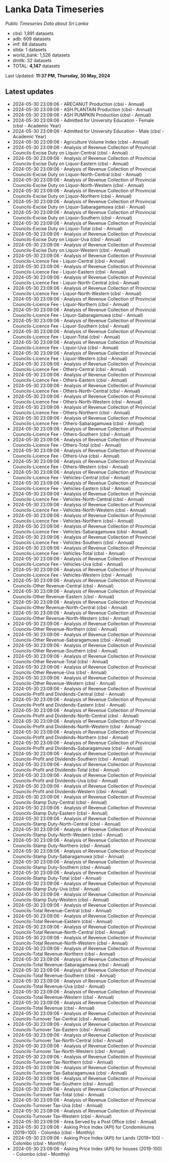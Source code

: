 # Lanka Data Timeseries
*Public Timeseries Data about Sri Lanka*

* cbsl: 1,891 datasets
* adb: 609 datasets
* imf: 88 datasets
* sltda: 1 datasets
* world_bank: 1,526 datasets
* dmtlk: 32 datasets
* TOTAL: **4,147** datasets

Last Updated: **11:37 PM, Thursday, 30 May, 2024**

## Latest updates

* 2024-05-30 23:09:06 - ARECANUT Production (cbsl - Annual)
* 2024-05-30 23:09:06 - ASH PLANTAIN Production (cbsl - Annual)
* 2024-05-30 23:09:06 - ASH PUMPKIN Production (cbsl - Annual)
* 2024-05-30 23:09:06 - Admitted for University Education - Female (cbsl - Academic Year)
* 2024-05-30 23:09:06 - Admitted for University Education - Male (cbsl - Academic Year)
* 2024-05-30 23:09:06 - Agriculture Volume Index (cbsl - Annual)
* 2024-05-30 23:09:06 - Analysis of Revenue Collection of Provincial Councils-Excise Duty on Liquor-Central (cbsl - Annual)
* 2024-05-30 23:09:06 - Analysis of Revenue Collection of Provincial Councils-Excise Duty on Liquor-Eastern (cbsl - Annual)
* 2024-05-30 23:09:06 - Analysis of Revenue Collection of Provincial Councils-Excise Duty on Liquor-North-Central (cbsl - Annual)
* 2024-05-30 23:09:06 - Analysis of Revenue Collection of Provincial Councils-Excise Duty on Liquor-North-Western (cbsl - Annual)
* 2024-05-30 23:09:06 - Analysis of Revenue Collection of Provincial Councils-Excise Duty on Liquor-Northern (cbsl - Annual)
* 2024-05-30 23:09:06 - Analysis of Revenue Collection of Provincial Councils-Excise Duty on Liquor-Sabaragamuwa (cbsl - Annual)
* 2024-05-30 23:09:06 - Analysis of Revenue Collection of Provincial Councils-Excise Duty on Liquor-Southern (cbsl - Annual)
* 2024-05-30 23:09:06 - Analysis of Revenue Collection of Provincial Councils-Excise Duty on Liquor-Total (cbsl - Annual)
* 2024-05-30 23:09:06 - Analysis of Revenue Collection of Provincial Councils-Excise Duty on Liquor-Uva (cbsl - Annual)
* 2024-05-30 23:09:06 - Analysis of Revenue Collection of Provincial Councils-Excise Duty on Liquor-Western (cbsl - Annual)
* 2024-05-30 23:09:06 - Analysis of Revenue Collection of Provincial Councils-Licence Fee - Liquor-Central (cbsl - Annual)
* 2024-05-30 23:09:06 - Analysis of Revenue Collection of Provincial Councils-Licence Fee - Liquor-Eastern (cbsl - Annual)
* 2024-05-30 23:09:06 - Analysis of Revenue Collection of Provincial Councils-Licence Fee - Liquor-North-Central (cbsl - Annual)
* 2024-05-30 23:09:06 - Analysis of Revenue Collection of Provincial Councils-Licence Fee - Liquor-North-Western (cbsl - Annual)
* 2024-05-30 23:09:06 - Analysis of Revenue Collection of Provincial Councils-Licence Fee - Liquor-Northern (cbsl - Annual)
* 2024-05-30 23:09:06 - Analysis of Revenue Collection of Provincial Councils-Licence Fee - Liquor-Sabaragamuwa (cbsl - Annual)
* 2024-05-30 23:09:06 - Analysis of Revenue Collection of Provincial Councils-Licence Fee - Liquor-Southern (cbsl - Annual)
* 2024-05-30 23:09:06 - Analysis of Revenue Collection of Provincial Councils-Licence Fee - Liquor-Total (cbsl - Annual)
* 2024-05-30 23:09:06 - Analysis of Revenue Collection of Provincial Councils-Licence Fee - Liquor-Uva (cbsl - Annual)
* 2024-05-30 23:09:06 - Analysis of Revenue Collection of Provincial Councils-Licence Fee - Liquor-Western (cbsl - Annual)
* 2024-05-30 23:09:06 - Analysis of Revenue Collection of Provincial Councils-Licence Fee - Others-Central (cbsl - Annual)
* 2024-05-30 23:09:06 - Analysis of Revenue Collection of Provincial Councils-Licence Fee - Others-Eastern (cbsl - Annual)
* 2024-05-30 23:09:06 - Analysis of Revenue Collection of Provincial Councils-Licence Fee - Others-North-Central (cbsl - Annual)
* 2024-05-30 23:09:06 - Analysis of Revenue Collection of Provincial Councils-Licence Fee - Others-North-Western (cbsl - Annual)
* 2024-05-30 23:09:06 - Analysis of Revenue Collection of Provincial Councils-Licence Fee - Others-Northern (cbsl - Annual)
* 2024-05-30 23:09:06 - Analysis of Revenue Collection of Provincial Councils-Licence Fee - Others-Sabaragamuwa (cbsl - Annual)
* 2024-05-30 23:09:06 - Analysis of Revenue Collection of Provincial Councils-Licence Fee - Others-Southern (cbsl - Annual)
* 2024-05-30 23:09:06 - Analysis of Revenue Collection of Provincial Councils-Licence Fee - Others-Total (cbsl - Annual)
* 2024-05-30 23:09:06 - Analysis of Revenue Collection of Provincial Councils-Licence Fee - Others-Uva (cbsl - Annual)
* 2024-05-30 23:09:06 - Analysis of Revenue Collection of Provincial Councils-Licence Fee - Others-Western (cbsl - Annual)
* 2024-05-30 23:09:06 - Analysis of Revenue Collection of Provincial Councils-Licence Fee - Vehicles-Central (cbsl - Annual)
* 2024-05-30 23:09:06 - Analysis of Revenue Collection of Provincial Councils-Licence Fee - Vehicles-Eastern (cbsl - Annual)
* 2024-05-30 23:09:06 - Analysis of Revenue Collection of Provincial Councils-Licence Fee - Vehicles-North-Central (cbsl - Annual)
* 2024-05-30 23:09:06 - Analysis of Revenue Collection of Provincial Councils-Licence Fee - Vehicles-North-Western (cbsl - Annual)
* 2024-05-30 23:09:06 - Analysis of Revenue Collection of Provincial Councils-Licence Fee - Vehicles-Northern (cbsl - Annual)
* 2024-05-30 23:09:06 - Analysis of Revenue Collection of Provincial Councils-Licence Fee - Vehicles-Sabaragamuwa (cbsl - Annual)
* 2024-05-30 23:09:06 - Analysis of Revenue Collection of Provincial Councils-Licence Fee - Vehicles-Southern (cbsl - Annual)
* 2024-05-30 23:09:06 - Analysis of Revenue Collection of Provincial Councils-Licence Fee - Vehicles-Total (cbsl - Annual)
* 2024-05-30 23:09:06 - Analysis of Revenue Collection of Provincial Councils-Licence Fee - Vehicles-Uva (cbsl - Annual)
* 2024-05-30 23:09:06 - Analysis of Revenue Collection of Provincial Councils-Licence Fee - Vehicles-Western (cbsl - Annual)
* 2024-05-30 23:09:06 - Analysis of Revenue Collection of Provincial Councils-Other Revenue-Central (cbsl - Annual)
* 2024-05-30 23:09:06 - Analysis of Revenue Collection of Provincial Councils-Other Revenue-Eastern (cbsl - Annual)
* 2024-05-30 23:09:06 - Analysis of Revenue Collection of Provincial Councils-Other Revenue-North-Central (cbsl - Annual)
* 2024-05-30 23:09:06 - Analysis of Revenue Collection of Provincial Councils-Other Revenue-North-Western (cbsl - Annual)
* 2024-05-30 23:09:06 - Analysis of Revenue Collection of Provincial Councils-Other Revenue-Northern (cbsl - Annual)
* 2024-05-30 23:09:06 - Analysis of Revenue Collection of Provincial Councils-Other Revenue-Sabaragamuwa (cbsl - Annual)
* 2024-05-30 23:09:06 - Analysis of Revenue Collection of Provincial Councils-Other Revenue-Southern (cbsl - Annual)
* 2024-05-30 23:09:06 - Analysis of Revenue Collection of Provincial Councils-Other Revenue-Total (cbsl - Annual)
* 2024-05-30 23:09:06 - Analysis of Revenue Collection of Provincial Councils-Other Revenue-Uva (cbsl - Annual)
* 2024-05-30 23:09:06 - Analysis of Revenue Collection of Provincial Councils-Other Revenue-Western (cbsl - Annual)
* 2024-05-30 23:09:06 - Analysis of Revenue Collection of Provincial Councils-Profit and Dividends-Central (cbsl - Annual)
* 2024-05-30 23:09:06 - Analysis of Revenue Collection of Provincial Councils-Profit and Dividends-Eastern (cbsl - Annual)
* 2024-05-30 23:09:06 - Analysis of Revenue Collection of Provincial Councils-Profit and Dividends-North-Central (cbsl - Annual)
* 2024-05-30 23:09:06 - Analysis of Revenue Collection of Provincial Councils-Profit and Dividends-North-Western (cbsl - Annual)
* 2024-05-30 23:09:06 - Analysis of Revenue Collection of Provincial Councils-Profit and Dividends-Northern (cbsl - Annual)
* 2024-05-30 23:09:06 - Analysis of Revenue Collection of Provincial Councils-Profit and Dividends-Sabaragamuwa (cbsl - Annual)
* 2024-05-30 23:09:06 - Analysis of Revenue Collection of Provincial Councils-Profit and Dividends-Southern (cbsl - Annual)
* 2024-05-30 23:09:06 - Analysis of Revenue Collection of Provincial Councils-Profit and Dividends-Total (cbsl - Annual)
* 2024-05-30 23:09:06 - Analysis of Revenue Collection of Provincial Councils-Profit and Dividends-Uva (cbsl - Annual)
* 2024-05-30 23:09:06 - Analysis of Revenue Collection of Provincial Councils-Profit and Dividends-Western (cbsl - Annual)
* 2024-05-30 23:09:06 - Analysis of Revenue Collection of Provincial Councils-Stamp Duty-Central (cbsl - Annual)
* 2024-05-30 23:09:06 - Analysis of Revenue Collection of Provincial Councils-Stamp Duty-Eastern (cbsl - Annual)
* 2024-05-30 23:09:06 - Analysis of Revenue Collection of Provincial Councils-Stamp Duty-North-Central (cbsl - Annual)
* 2024-05-30 23:09:06 - Analysis of Revenue Collection of Provincial Councils-Stamp Duty-North-Western (cbsl - Annual)
* 2024-05-30 23:09:06 - Analysis of Revenue Collection of Provincial Councils-Stamp Duty-Northern (cbsl - Annual)
* 2024-05-30 23:09:06 - Analysis of Revenue Collection of Provincial Councils-Stamp Duty-Sabaragamuwa (cbsl - Annual)
* 2024-05-30 23:09:06 - Analysis of Revenue Collection of Provincial Councils-Stamp Duty-Southern (cbsl - Annual)
* 2024-05-30 23:09:06 - Analysis of Revenue Collection of Provincial Councils-Stamp Duty-Total (cbsl - Annual)
* 2024-05-30 23:09:06 - Analysis of Revenue Collection of Provincial Councils-Stamp Duty-Uva (cbsl - Annual)
* 2024-05-30 23:09:06 - Analysis of Revenue Collection of Provincial Councils-Stamp Duty-Western (cbsl - Annual)
* 2024-05-30 23:09:06 - Analysis of Revenue Collection of Provincial Councils-Total Revenue-Central (cbsl - Annual)
* 2024-05-30 23:09:06 - Analysis of Revenue Collection of Provincial Councils-Total Revenue-Eastern (cbsl - Annual)
* 2024-05-30 23:09:06 - Analysis of Revenue Collection of Provincial Councils-Total Revenue-North-Central (cbsl - Annual)
* 2024-05-30 23:09:06 - Analysis of Revenue Collection of Provincial Councils-Total Revenue-North-Western (cbsl - Annual)
* 2024-05-30 23:09:06 - Analysis of Revenue Collection of Provincial Councils-Total Revenue-Northern (cbsl - Annual)
* 2024-05-30 23:09:06 - Analysis of Revenue Collection of Provincial Councils-Total Revenue-Sabaragamuwa (cbsl - Annual)
* 2024-05-30 23:09:06 - Analysis of Revenue Collection of Provincial Councils-Total Revenue-Southern (cbsl - Annual)
* 2024-05-30 23:09:06 - Analysis of Revenue Collection of Provincial Councils-Total Revenue-Uva (cbsl - Annual)
* 2024-05-30 23:09:06 - Analysis of Revenue Collection of Provincial Councils-Total Revenue-Western (cbsl - Annual)
* 2024-05-30 23:09:06 - Analysis of Revenue Collection of Provincial Councils-Total Revenue (cbsl - Annual)
* 2024-05-30 23:09:06 - Analysis of Revenue Collection of Provincial Councils-Turnover Tax-Central (cbsl - Annual)
* 2024-05-30 23:09:06 - Analysis of Revenue Collection of Provincial Councils-Turnover Tax-Eastern (cbsl - Annual)
* 2024-05-30 23:09:06 - Analysis of Revenue Collection of Provincial Councils-Turnover Tax-North-Central (cbsl - Annual)
* 2024-05-30 23:09:06 - Analysis of Revenue Collection of Provincial Councils-Turnover Tax-North-Western (cbsl - Annual)
* 2024-05-30 23:09:06 - Analysis of Revenue Collection of Provincial Councils-Turnover Tax-Northern (cbsl - Annual)
* 2024-05-30 23:09:06 - Analysis of Revenue Collection of Provincial Councils-Turnover Tax-Sabaragamuwa (cbsl - Annual)
* 2024-05-30 23:09:06 - Analysis of Revenue Collection of Provincial Councils-Turnover Tax-Southern (cbsl - Annual)
* 2024-05-30 23:09:06 - Analysis of Revenue Collection of Provincial Councils-Turnover Tax-Total (cbsl - Annual)
* 2024-05-30 23:09:06 - Analysis of Revenue Collection of Provincial Councils-Turnover Tax-Uva (cbsl - Annual)
* 2024-05-30 23:09:06 - Analysis of Revenue Collection of Provincial Councils-Turnover Tax-Western (cbsl - Annual)
* 2024-05-30 23:09:06 - Area Served by a Post Office (cbsl - Annual)
* 2024-05-30 23:09:06 - Asking Price Index (API) for Condominiums (2019=100) - Colombo (cbsl - Monthly)
* 2024-05-30 23:09:06 - Asking Price Index (API) for Lands (2019=100) - Colombo (cbsl - Monthly)
* 2024-05-30 23:09:06 - Asking Price Index (API) for houses (2019-100) - Colombo (cbsl - Monthly)